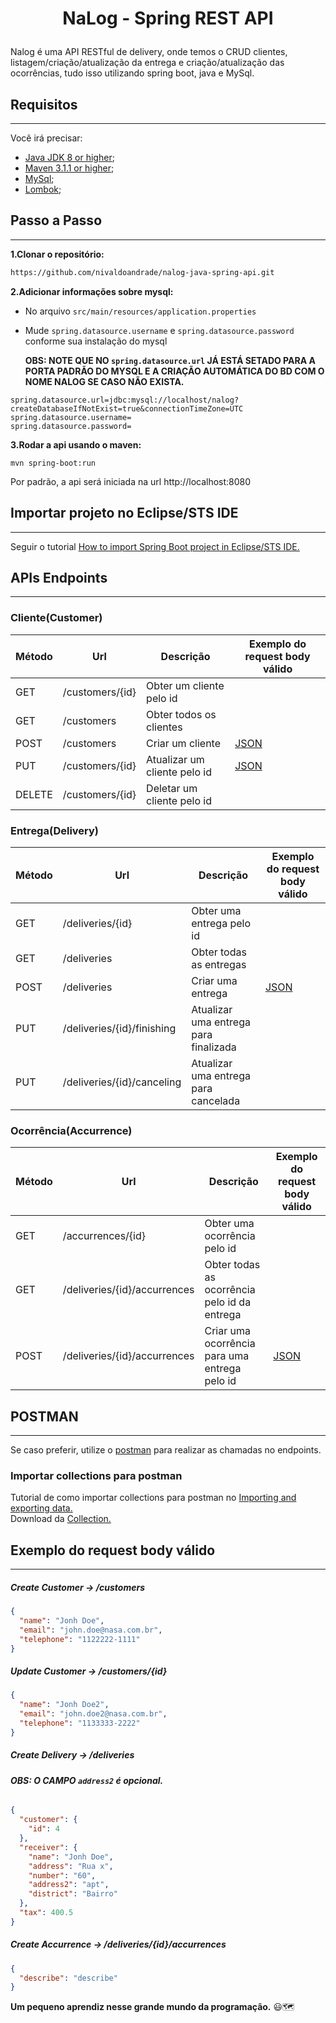 # <p style="margin-top: 16px" align="center">NaLog - Spring REST API</p>

Nalog é uma API RESTful de delivery, onde temos o CRUD clientes, listagem/criação/atualização da entrega e criação/atualização das ocorrências, tudo isso utilizando spring boot, java e MySql.

## **Requisitos**

---

Você irá precisar:

- [Java JDK 8 or higher](https://www.oracle.com/java/technologies/downloads/);
- [Maven 3.1.1 or higher](https://maven.apache.org/index.html);
- [MySql](https://www.mysql.com/);
- [Lombok](https://projectlombok.org/);

## **Passo a Passo**

---

**1.Clonar o repositório:**

```bash
https://github.com/nivaldoandrade/nalog-java-spring-api.git
```

**2.Adicionar informações sobre mysql:**

- No arquivo `src/main/resources/application.properties`
- Mude `spring.datasource.username` e `spring.datasource.password` conforme sua instalação do mysql

  **OBS: NOTE QUE NO `spring.datasource.url` JÁ ESTÁ SETADO PARA A PORTA PADRÃO DO MYSQL E A CRIAÇÃO AUTOMÁTICA DO BD COM O NOME NALOG SE CASO NÃO EXISTA.**

```
spring.datasource.url=jdbc:mysql://localhost/nalog?createDatabaseIfNotExist=true&connectionTimeZone=UTC
spring.datasource.username=
spring.datasource.password=
```

**3.Rodar a api usando o maven:**

```
mvn spring-boot:run
```

Por padrão, a api será iniciada na url http://localhost:8080

## **Importar projeto no Eclipse/STS IDE**

---

Seguir o tutorial [How to import Spring Boot project in Eclipse/STS IDE.](https://www.websparrow.org/misc/how-to-import-spring-boot-project-in-eclipse-sts-ide)

## **APIs Endpoints**

---

### Cliente(Customer)

| Método | Url             | Descrição                    | Exemplo do request body válido |
| ------ | --------------- | ---------------------------- | ------------------------------ |
| GET    | /customers/{id} | Obter um cliente pelo id     |                                |
| GET    | /customers      | Obter todos os clientes      |                                |
| POST   | /customers      | Criar um cliente             | [JSON](#customerPost)          |
| PUT    | /customers/{id} | Atualizar um cliente pelo id | [JSON](#customerPut)           |
| DELETE | /customers/{id} | Deletar um cliente pelo id   |                                |

### Entrega(Delivery)

| Método | Url                        | Descrição                             | Exemplo do request body válido |
| ------ | -------------------------- | ------------------------------------- | ------------------------------ |
| GET    | /deliveries/{id}           | Obter uma entrega pelo id             |                                |
| GET    | /deliveries                | Obter todas as entregas               |                                |
| POST   | /deliveries                | Criar uma entrega                     | [JSON](#deliveryPost)          |
| PUT    | /deliveries/{id}/finishing | Atualizar uma entrega para finalizada |                                |
| PUT    | /deliveries/{id}/canceling | Atualizar uma entrega para cancelada  |                                |

### Ocorrência(Accurrence)

| Método | Url                          | Descrição                                     | Exemplo do request body válido |
| ------ | ---------------------------- | --------------------------------------------- | ------------------------------ |
| GET    | /accurrences/{id}            | Obter uma ocorrência pelo id                  |                                |
| GET    | /deliveries/{id}/accurrences | Obter todas as ocorrência pelo id da entrega  |                                |
| POST   | /deliveries/{id}/accurrences | Criar uma ocorrência para uma entrega pelo id | [JSON](#occurrencePost)        |

## **POSTMAN**

---

Se caso preferir, utilize o [postman](https://www.postman.com/) para realizar as chamadas no endpoints.

### Importar collections para postman

Tutorial de como importar collections para postman no [Importing and exporting data.](https://learning.postman.com/docs/getting-started/importing-and-exporting-data/)  
Download da [Collection.](https://github.com/nivaldoandrade/nalog-java-spring-api.git/blob/master/postman/Nalog.postman_collection.json)

## **Exemplo do request body válido**

---

##### <a id="customerPost">Create Customer -> /customers</a>

```json
{
  "name": "Jonh Doe",
  "email": "john.doe@nasa.com.br",
  "telephone": "1122222-1111"
}
```

##### <a id="customerPut">Update Customer -> /customers/{id}</a>

```json
{
  "name": "Jonh Doe2",
  "email": "john.doe2@nasa.com.br",
  "telephone": "1133333-2222"
}
```

##### <a id="deliveryPost">Create Delivery -> /deliveries</a>

###### **OBS: O CAMPO `address2` é opcional.**

```json
{
  "customer": {
    "id": 4
  },
  "receiver": {
    "name": "Jonh Doe",
    "address": "Rua x",
    "number": "60",
    "address2": "apt",
    "district": "Bairro"
  },
  "tax": 400.5
}
```

##### <a id="occurrencePost">Create Accurrence -> /deliveries/{id}/accurrences</a>

```json
{
  "describe": "describe"
}
```

**Um pequeno aprendiz nesse grande mundo da programação.** 😃🗺
